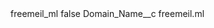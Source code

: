 <?xml version="1.0" encoding="UTF-8"?>
<CustomMetadata xmlns="http://soap.sforce.com/2006/04/metadata" xmlns:xsi="http://www.w3.org/2001/XMLSchema-instance" xmlns:xsd="http://www.w3.org/2001/XMLSchema">
    <label>freemeil_ml</label>
    <protected>false</protected>
    <values>
        <field>Domain_Name__c</field>
        <value xsi:type="xsd:string">freemeil.ml</value>
    </values>
</CustomMetadata>
